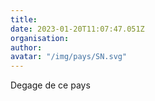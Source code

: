 ```yaml
---
title: 
date: 2023-01-20T11:07:47.051Z
organisation: 
author: 
avatar: "/img/pays/SN.svg"
---
```


Degage de ce pays 